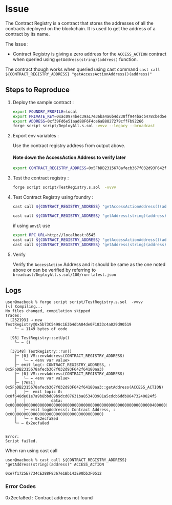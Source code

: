 
# Issue

The Contract Registry is a contract that stores the addresses of all the contracts deployed on the blockchain. It is used to get the address of a contract by its name. 

The Issue :
 - Contract Registry is giving a zero address for the `ACCESS_ACTION` contract when queried using `getAddress(string)(address)` function.

 The contract though works when queried using cast command `cast call ${CONTRACT_REGISTRY_ADDRESS} "getAccessActionAddress()(address)"`
 
## Steps to Reproduce

1. Deploy the sample contract : 

    ```bash
    export FOUNDRY_PROFILE=local
    export PRIVATE_KEY=0xac0974bec39a17e36ba4a6b4d238ff944bacb478cbed5efcae784d7bf4f2ff80
    export ADDRESS=0xf39Fd6e51aad88F6F4ce6aB8827279cffFb92266
    forge script script/DeployAll.s.sol -vvvv --legacy --broadcast
    ```

2. Export env variables : 

    Use the contract registry address from output above. 
    #### Note down the AccessAction Address to verify later
    ```bash
    export CONTRACT_REGISTRY_ADDRESS=0x5FbDB2315678afecb367f032d93F642f64180aa3
    ```

3. Test the contract registry :
    ```bash
    forge script script/TestRegistry.s.sol  -vvvv
    ```

4. Test Contract Registry using foundry :

    ```bash
    cast call ${CONTRACT_REGISTRY_ADDRESS} "getAccessActionAddress()(address)"

    cast call ${CONTRACT_REGISTRY_ADDRESS} "getAddress(string)(address)" ACCESS_ACTION 
    ```

    if using `anvil` use
    ```bash
    export RPC_URL=http://localhost:8545
    cast call ${CONTRACT_REGISTRY_ADDRESS} "getAccessActionAddress()(address)" --rpc-url ${RPC_URL}
    cast call ${CONTRACT_REGISTRY_ADDRESS} "getAddress(string)(address)" ACCESS_ACTION --rpc-url ${RPC_URL}

    ```


5. Verify

    Verify the `AccessAction` Address and it should be same as the one noted above or can be verified by referring to `broadcast/DeployAll.s.sol/100/run-latest.json`


## Logs 
```
user@macbook % forge script script/TestRegistry.s.sol  -vvvv
[⠢] Compiling...
No files changed, compilation skipped
Traces:
  [252193] → new TestRegistry@0x5b73C5498c1E3b4dbA84de0F1833c4a029d90519
    └─ ← 1149 bytes of code

  [98] TestRegistry::setUp()
    └─ ← ()

  [37148] TestRegistry::run()
    ├─ [0] VM::envAddress(CONTRACT_REGISTRY_ADDRESS)
    │   └─ ← <env var value>
    ├─ emit log(: CONTRACT_REGISTRY_ADDRESS, : 0x5FbDB2315678afecb367f032d93F642f64180aa3)
    ├─ [0] VM::envAddress(CONTRACT_REGISTRY_ADDRESS)
    │   └─ ← <env var value>
    ├─ [7651] 0x5FbDB2315678afecb367f032d93F642f64180aa3::getAddress(ACCESS_ACTION)
    │   ├─  emit topic 0: 0x8f648de01e7a9b8bbd89b9dcd07631ba853403981a5cdcb6ddb86473240824f5
    │   │           data: 0x00000000000000000000000000000000000000000000000000000000000000400000000000000000000000000000000000000000000000000000000000000080000000000000000000000000000000000000000000000000000000000000000d436f6e7472616374204e616d6500000000000000000000000000000000000000000000000000000000000000000000000000000000000000000000000000000d4143434553535f414354494f4e00000000000000000000000000000000000000
    │   ├─ emit logAddress(: Contract Address, : 0x0000000000000000000000000000000000000000)
    │   └─ ← 0x2ecfa8ed
    └─ ← 0x2ecfa8ed


Error:
Script failed.
```

When ran using cast call

```
user@macbook % cast call ${CONTRACT_REGISTRY_ADDRESS} "getAddress(string)(address)" ACCESS_ACTION

0xe7f1725E7734CE288F8367e1Bb143E90bb3F0512
```

### Error Codes

0x2ecfa8ed : Contract address not found
